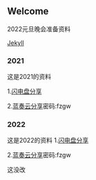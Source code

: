 ## Welcome
2022元旦晚会准备资料

[Jekyll](https://jekyllrb.com/) 

### 2021

这是2021的资料 

1.[闪电盘分享](http://shandianpan.com/f/Dap)
              
2.[蓝奏云分享](https://wwz.lanzouo.com/b02oly9pg)密码:fzgw

### 2022
这是2022的资料 
1.[闪电盘分享](http://shandianpan.com/f/Dap)
              
2.[蓝奏云分享](https://wwz.lanzouo.com/b02oly9pg)密码:fzgw

这没改
